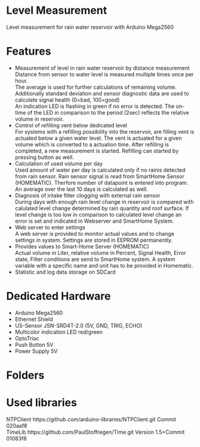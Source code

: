 # Level Measurement
Level measurement for rain water reservoir with Arduino Mega2560

<h1>Features</h1>
<ul><li>Measurement of level in rain water reservoir by distance measurement<br> 
        Distance from sensor to water level is measured multiple times once per hour.<br>
        The average is used for further calculations of remaining volume.<br>
        Additionally standard deviation and sensor diagnostic data are used to calculate signal health (0=bad, 100=good)<br>
        An indication LED is flashing in green if no error is detected. The on-time of the LED in comparison to the period (2sec) reflects the relative volume in reservoir.
  </li>
  <li>Control of refilling vent below dedicated level<br>
      For systems with a refilling possibility into the reservoir, are filling vent is actuated below a given water level.  
      The vent is actuated for a given volume which is converted to a actuation time. After refilling is completed, a new measurement is  started. Refilling can started by pressing button as well.    
  </li>
  <li>Calculation of used volume per day<br>
       Used amount of water per day is calculated only if no rainis detected from rain sensor. Rain sensor signal is read from SmartHome Sensor (HOMEMATIC). Therfore number of datapoint is entered into program.<br>An average over the last 10 days is calculated as well.</li>
  <li>Diagnosis of intake filter clogging with external rain sensor<br>During days with enough rain level change in reservoir is compared with calulated level change determined by rain quantity and roof surface. If level change is too low in comparison to calculated level change an error is set and indicated in Webserver and SmartHome System.</li>
  <li>Web server to enter settings<br>
      A web server is provided to monitor actual values and to change settings in system. Settings are stored in EEPROM permanently.</li>        
  <li>Provides values to Smart-Home Server (HOMEMATIC)<br>
      Actual volume in Liter, relative volume in Percent, Signal Health, Error state, Filter conditions are send to SmartHome system. A system variable with a specific name and unit has to be provided in Homematic.  </li>  
  <li>Statistic and log data storage on SDCard</li></ul>

<h1>Dedicated Hardware</h1>
<ul><li>Arduino Mega2560</li>
  <li>Ethernet Shield </li>
  <li>US-Sensor JSN-SRD4T-2.0 (5V, GND, TRIG, ECHO)</li>
  <li>Multicolor indication LED red/green</li>
  <li>OptoTriac</li>
  <li>Push Button 5V</li>
  <li>Power Supply 5V</li>
</ul>

<h1>Folders</h1>

<h1>Used libraries</h1>
NTPClient  https://github.com/arduino-libraries/NTPClient.git Commit 020aaf8<br>
TimeLib    https://github.com/PaulStoffregen/Time.git Version 1.5+Commit 01083f8
